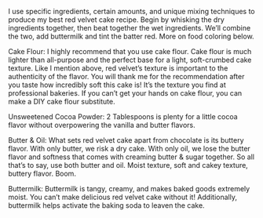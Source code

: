 I use specific ingredients, certain amounts, and unique mixing techniques to produce my best red velvet cake recipe. Begin by whisking the dry ingredients together, then beat together the wet ingredients. We’ll combine the two, add buttermilk and tint the batter red. More on food coloring below.


Cake Flour: I highly recommend that you use cake flour. Cake flour is much lighter than all-purpose and the perfect base for a light, soft-crumbed cake texture. Like I mention above, red velvet’s texture is important to the authenticity of the flavor. You will thank me for the recommendation after you taste how incredibly soft this cake is! It’s the texture you find at professional bakeries. If you can’t get your hands on cake flour, you can make a DIY cake flour substitute.

Unsweetened Cocoa Powder: 2 Tablespoons is plenty for a little cocoa flavor without overpowering the vanilla and butter flavors.

Butter & Oil: What sets red velvet cake apart from chocolate is its buttery flavor. With only butter, we risk a dry cake. With only oil, we lose the butter flavor and softness that comes with creaming butter & sugar together. So all that’s to say, use both butter and oil. Moist texture, soft and cakey texture, buttery flavor. Boom.

Buttermilk: Buttermilk is tangy, creamy, and makes baked goods extremely moist. You can’t make delicious red velvet cake without it! Additionally, buttermilk helps activate the baking soda to leaven the cake.